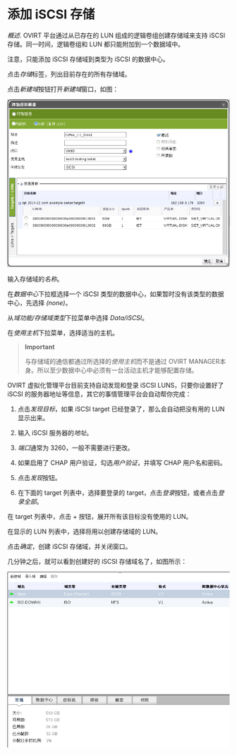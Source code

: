 # 添加 iSCSI 存储

*概述*.
OVIRT 平台通过从已存在的 LUN 组成的逻辑卷组创建存储域来支持 iSCSI
存储。同一时间，逻辑卷组和 LUN 都只能附加到一个数据域中。

注意，只能添加 iSCSI 存储域到类型为 iSCSI 的数据中心。

点击*存储*标签，列出目前存在的所有存储域。

点击*新建域*按钮打开*新建域*窗口，如图：

![添加 iSCSI 存储](../images/storage-add-iscsi.png)

输入存储域的*名称*。

在*数据中心*下拉框选择一个 iSCSI 
类型的数据中心，如果暂时没有该类型的数据中心，先选择 *(none)*。

从*域功能/存储域类型*下拉菜单中选择 *Data/iSCSI*。

在*使用主机*下拉菜单，选择适当的主机。

> **Important**
>
> 与存储域的通信都通过所选择的*使用主机*而不是通过 OVIRT
> MANAGER本身。所以至少数据中心中必须有一台活动主机才能够配置存储。

OVIRT 虚拟化管理平台目前支持自动发现和登录 iSCSI LUNS，只要你设置好了
iSCSI 的服务器地址等信息，其它的事情管理平台会自动帮你完成：

1.  点击*发现目标*，如果 iSCSI target 已经登录了，那么会自动把没有用的
    LUN 显示出来。

2.  输入 iSCSI 服务器的*地址*。

3.  *端口*通常为 3260，一般不需要进行更改。

4.  如果启用了 CHAP 用户验证，勾选*用户验证*，并填写 CHAP 用户名和密码。

5.  点击*发现*按钮。

6.  在下面的 target 列表中，选择要登录的
    target，点击*登录*按钮，或者点击*登录全部*。

在 target 列表中，点击 + 按钮，展开所有该目标没有使用的 LUN。

在显示的 LUN 列表中，选择将用以创建存储域的 LUN。

点击*确定*，创建 iSCSI 存储域，并关闭窗口。

几分钟之后，就可以看到创建好的 iSCSI 存储域名了，如图所示：

![完成 iSCSI 存储域的搭建](../images/storage-add-iscsi-done.png)
